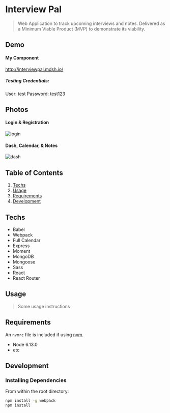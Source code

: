# Interview Pal

> Web Application to track upcoming interviews and notes. Delivered as a Minimum Viable Product (MVP) to demonstrate its viability.

## Demo
#### My Component
http://interviewpal.mdsh.io/

##### Testing Credentials:
User: test
Password: test123

## Photos
#### Login & Registration
![login](../assets/login.gif?raw=true)
#### Dash, Calendar, & Notes
![dash](../assets/dash.gif?raw=true)

## Table of Contents

1. [Techs](#Techs)
1. [Usage](#Usage)
1. [Requirements](#requirements)
1. [Development](#development)

## Techs

- Babel
- Webpack
- Full Calendar
- Express
- Moment
- MongoDB
- Mongoose
- Sass
- React
- React Router

## Usage

> Some usage instructions

## Requirements

An `nvmrc` file is included if using [nvm](https://github.com/creationix/nvm).

- Node 6.13.0
- etc

## Development

### Installing Dependencies

From within the root directory:

```sh
npm install -g webpack
npm install
```
